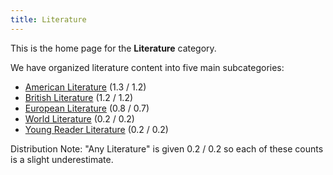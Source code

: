 ```yaml
---
title: Literature
---
```


This is the home page for the **Literature** category.

We have organized literature content into five main subcategories:

- [American Literature](american/index.html) (1.3 / 1.2)
- [British Literature](british/index.html) (1.2 / 1.2)
- [European Literature](european/index.html) (0.8 / 0.7)
- [World Literature](world/index.html) (0.2 / 0.2)
- [Young Reader Literature](young-reader/index.html) (0.2 / 0.2)

Distribution Note: "Any Literature" is given 0.2 / 0.2 so each of these counts is a slight underestimate.
